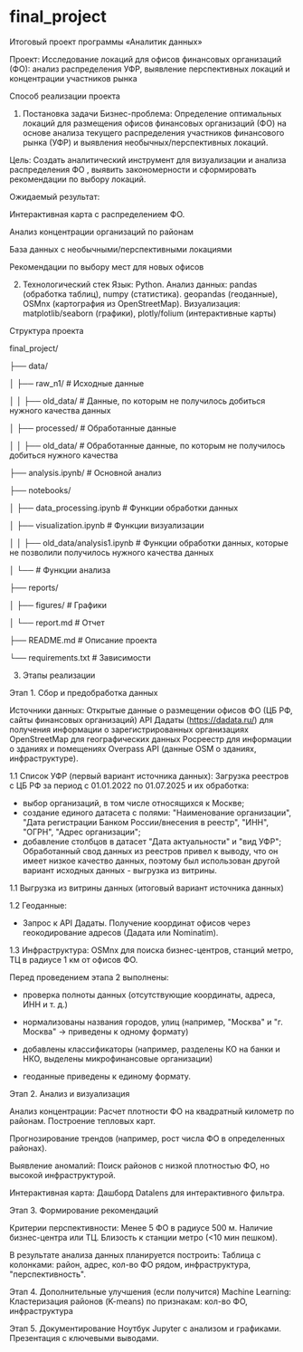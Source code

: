 # final_project
Итоговый проект программы «Аналитик данных»

Проект: Исследование локаций для офисов финансовых организаций (ФО): анализ распределения УФР, выявление перспективных локаций и концентрации участников рынка 

Способ реализации проекта

1. Постановка задачи
Бизнес-проблема: Определение оптимальных локаций для размещения офисов финансовых организаций (ФО) на основе анализа текущего распределения участников финансового рынка (УФР) и выявления необычных/перспективных локаций.

Цель: Создать аналитический инструмент для визуализации и анализа распределения ФО , выявить закономерности и сформировать рекомендации по выбору локаций.

Ожидаемый результат:

Интерактивная карта с распределением ФО.

Анализ концентрации организаций по районам

База данных с необычными/перспективными локациями

Рекомендации по выбору мест для новых офисов

2. Технологический стек
Язык: Python.
Анализ данных:
pandas (обработка таблиц), numpy (статистика).
geopandas (геоданные), OSMnx (картография из OpenStreetMap).
Визуализация:
matplotlib/seaborn (графики), plotly/folium (интерактивные карты)


Структура проекта


final_project/

├── data/                     

│   ├── raw_n1/               # Исходные данные

│   │   ├── old_data/         # Данные, по которым не получилось добиться нужного качества данных

│   ├── processed/            # Обработанные данные

│   │   ├── old_data/         # Обработанные данные, по которым не получилось добиться нужного качества 

├── analysis.ipynb/           # Основной анализ

├── notebooks/

│   ├── data_processing.ipynb    # Функции обработки данных

│   ├── visualization.ipynb      # Функции визуализации

│   │   ├── old_data/analysis1.ipynb   # Функции обработки данных, которые не позволили получилось нужного качества данных

│   └──            # Функции анализа

├── reports/

│   ├── figures/              # Графики

│   └── report.md             # Отчет

├── README.md                 # Описание проекта

└── requirements.txt          # Зависимости


3. Этапы реализации

Этап 1. Сбор и предобработка данных
   
Источники данных:
Открытые данные о размещении офисов ФО (ЦБ РФ, сайты финансовых организаций)
API Дадаты (https://dadata.ru/) для получения информации о зарегистрированных организациях
OpenStreetMap для географических данных
Росреестр для информации о зданиях и помещениях
Overpass API (данные OSM о зданиях, инфраструктуре).

1.1 Список УФР (первый вариант источника данных):
Загрузка реестров с ЦБ РФ за период с 01.01.2022 по 01.07.2025 и их обработка:
- выбор организаций, в том числе относящихся к Москве;
- создание единого датасета с полями: "Наименование организации", "Дата регистрации Банком России/внесения в реестр",	"ИНН", "ОГРН", "Адрес организации";
- добавление столбцов в датасет "Дата актуальности" и "вид УФР";
Обработанный свод данных из реестров привел к выводу, что он имеет низкое качество данных, поэтому был использован другой вариант исходных данных - выгрузка из витрины.

1.1 Выгрузка из витрины данных (итоговый вариант источника данных)

1.2 Геоданные:
- Запрос к API Дадаты. Получение координат офисов через геокодирование адресов (Дадата или Nominatim).

1.3 Инфраструктура:
OSMnx для поиска бизнес-центров, станций метро, ТЦ в радиусе 1 км от офисов ФО.

Перед проведением этапа 2 выполнены:

- проверка полноты данных (отсутствующие координаты, адреса, ИНН и т. д.)

- нормализованы названия городов, улиц (например, "Москва" и "г. Москва" → приведены к одному формату)

- добавлены классификаторы (например, разделены КО на банки и НКО, выделены микрофинансовые организации)

- геоданные приведены к единому формату.

Этап 2. Анализ и визуализация

Анализ концентрации:
Расчет плотности ФО на квадратный километр по районам.
Построение тепловых карт.

Прогнозирование трендов (например, рост числа ФО в определенных районах).

Выявление аномалий:
Поиск районов с низкой плотностью ФО, но высокой инфраструктурой.

Интерактивная карта:
Дашборд Datalens для интерактивного фильтра.

Этап 3. Формирование рекомендаций

Критерии перспективности:
Менее 5 ФО в радиусе 500 м.
Наличие бизнес-центра или ТЦ.
Близость к станции метро (<10 мин пешком).

В результате анализа данных планируется построить:
Таблица с колонками: район, адрес, кол-во ФО рядом, инфраструктура, "перспективность".

Этап 4. Дополнительные улучшения (если получится)
Мachine Learning:
Кластеризация районов (K-means) по признакам: кол-во ФО, инфраструктура

Этап 5. Документирование
Ноутбук Jupyter с анализом и графиками.
Презентация с ключевыми выводами.
